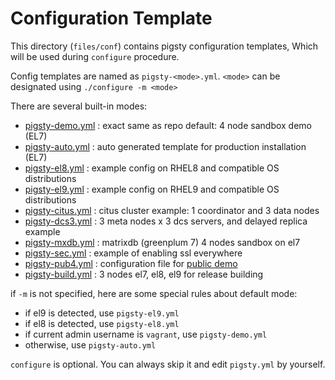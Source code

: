 # Configuration Template

This directory (`files/conf`) contains pigsty configuration templates, Which will be used during `configure` procedure.

Config templates are named as `pigsty-<mode>.yml`.  `<mode>` can be designated using `./configure -m <mode>`

There are several built-in modes:

* [pigsty-demo.yml](pigsty-demo.yml) : exact same as repo default: 4 node sandbox demo (EL7)
* [pigsty-auto.yml](pigsty-auto.yml) : auto generated template for production installation (EL7)
* [pigsty-el8.yml](pigsty-el8.yml) : example config on RHEL8 and compatible OS distributions
* [pigsty-el9.yml](pigsty-el9.yml) : example config on RHEL9 and compatible OS distributions
* [pigsty-citus.yml](pigsty-citus.yml) : citus cluster example: 1 coordinator and 3 data nodes
* [pigsty-dcs3.yml](pigsty-dcs3.yml) : 3 meta nodes x 3 dcs servers, and delayed replica example 
* [pigsty-mxdb.yml](pigsty-mxdb.yml) : matrixdb (greenplum 7) 4 nodes sandbox on el7
* [pigsty-sec.yml](pigsty-sec.yml) : example of enabling ssl everywhere
* [pigsty-pub4.yml](pigsty-pub4.yml) : configuration file for [public demo](http://demo.pigsty.cc)
* [pigsty-build.yml](pigsty-build.yml) : 3 nodes el7, el8, el9 for release building

if `-m` is not specified, here are some special rules about default mode:

* if el9 is detected, use `pigsty-el9.yml` 
* if el8 is detected, use `pigsty-el8.yml`
* if current admin username is `vagrant`, use `pigsty-demo.yml`
* otherwise, use `pigsty-auto.yml`

`configure` is optional. You can always skip it and edit `pigsty.yml` by yourself. 